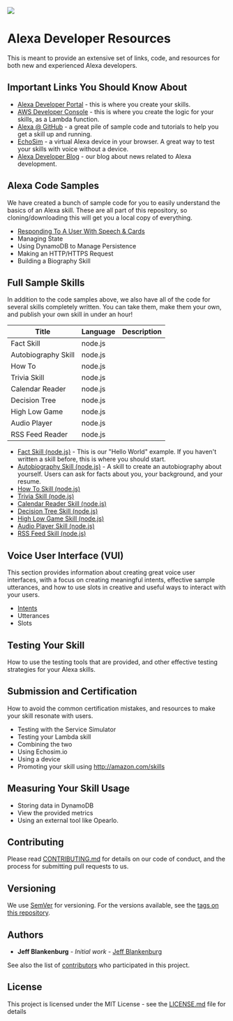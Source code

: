 ![](https://github.com/jeffblankenburg/alexa/blob/master/images/alexalogo.png)

# Alexa Developer Resources

This is meant to provide an extensive set of links, code, and resources for both new and experienced Alexa developers.

## Important Links You Should Know About

* [Alexa Developer Portal](http://developer.amazon.com) - this is where you create your skills.
* [AWS Developer Console](http://aws.amazon.com) - this is where you create the logic for your skills, as a Lambda function.
* [Alexa @ GitHub](http://github.com/alexa) - a great pile of sample code and tutorials to help you get a skill up and running.
* [EchoSim](http://echosim.io) - a virtual Alexa device in your browser.  A great way to test your skills with voice without a device.
* [Alexa Developer Blog](https://developer.amazon.com/public/community/blog/tag/Alexa) - our blog about news related to Alexa development.

## Alexa Code Samples

We have created a bunch of sample code for you to easily understand the basics of an Alexa skill.  These are all part of this repository, so cloning/downloading this will get you a local copy of everything.

* [Responding To A User With Speech & Cards](https://github.com/jeffblankenburg/alexa/blob/master/responses/README.md)
* Managing State
* Using DynamoDB to Manage Persistence
* Making an HTTP/HTTPS Request
* Building a Biography Skill

## Full Sample Skills

In addition to the code samples above, we also have all of the code for several skills completely written.  You can take them, make them your own, and publish your own skill in under an hour!

| Title               | Language | Description |
|---------------------|----------|-------------|
| Fact Skill          | node.js  ||
| Autobiography Skill | node.js  ||
| How To              | node.js  ||
| Trivia Skill        | node.js  ||
| Calendar Reader     | node.js  ||
| Decision Tree       | node.js  ||
| High Low Game       | node.js  ||
| Audio Player        | node.js  ||
| RSS Feed Reader     | node.js  ||

* [Fact Skill (node.js)](https://github.com/alexa/skill-sample-nodejs-fact) - This is our "Hello World" example.  If you haven't written a skill before, this is where you should start.
* [Autobiography Skill (node.js)](https://github.com/jeffblankenburg/alexa/tree/master/samples/biography) - A skill to create an autobiography about yourself.  Users can ask for facts about you, your background, and your resume.
* [How To Skill (node.js)](https://github.com/alexa/skill-sample-nodejs-howto)
* [Trivia Skill (node.js)](https://github.com/alexa/skill-sample-nodejs-trivia)
* [Calendar Reader Skill (node.js)](https://github.com/alexa/skill-sample-nodejs-calendar-reader)
* [Decision Tree Skill (node.js)](https://github.com/alexa/skill-sample-nodejs-decision-tree)
* [High Low Game Skill (node.js)](https://github.com/alexa/skill-sample-nodejs-highlowgame)
* [Audio Player Skill (node.js)](https://github.com/alexa/skill-sample-nodejs-audio-player)
* [RSS Feed Skill (node.js)](https://github.com/alexa/skill-sample-nodejs-feed)


## Voice User Interface (VUI)

This section provides information about creating great voice user interfaces, with a focus on creating meaningful intents, effective sample utterances, and how to use slots in creative and useful ways to interact with your users.

* [Intents](https://github.com/jeffblankenburg/alexa/tree/master/intents)
* Utterances
* Slots

## Testing Your Skill

How to use the testing tools that are provided, and other effective testing strategies for your Alexa skills.

## Submission and Certification

How to avoid the common certification mistakes, and resources to make your skill resonate with users.

* Testing with the Service Simulator
* Testing your Lambda skill
* Combining the two
* Using Echosim.io
* Using a device
* Promoting your skill using http://amazon.com/skills


## Measuring Your Skill Usage

* Storing data in DynamoDB
* View the provided metrics
* Using an external tool like Opearlo.

## Contributing

Please read [CONTRIBUTING.md](https://gist.github.com/PurpleBooth/b24679402957c63ec426) for details on our code of conduct, and the process for submitting pull requests to us.

## Versioning

We use [SemVer](http://semver.org/) for versioning. For the versions available, see the [tags on this repository](https://github.com/your/project/tags). 

## Authors

* **Jeff Blankenburg** - *Initial work* - [Jeff Blankenburg](https://github.com/jeffblankenburg)

See also the list of [contributors](https://github.com/jeffblankenburg/alexa/contributors) who participated in this project.

## License

This project is licensed under the MIT License - see the [LICENSE.md](LICENSE.md) file for details
